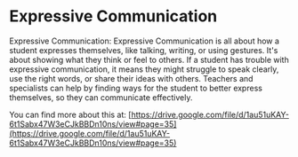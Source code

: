 # Expressive Communication
Expressive Communication: Expressive Communication is all about how a student expresses themselves, like talking, writing, or using gestures. It's about showing what they think or feel to others. If a student has trouble with expressive communication, it means they might struggle to speak clearly, use the right words, or share their ideas with others. Teachers and specialists can help by finding ways for the student to better express themselves, so they can communicate effectively.

You can find more about this at: [https://drive.google.com/file/d/1au51uKAY-6t1Sabx47W3eCJkBBDn10ns/view#page=35](https://drive.google.com/file/d/1au51uKAY-6t1Sabx47W3eCJkBBDn10ns/view#page=35)
